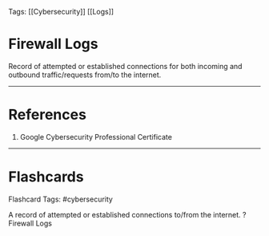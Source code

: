 Tags: [[Cybersecurity]] [[Logs]]
# Firewall Logs

Record of attempted or established connections for both incoming and outbound traffic/requests from/to the internet.

---
# References

1. Google Cybersecurity Professional Certificate

---
# Flashcards

Flashcard Tags: #cybersecurity 

A record of attempted or established connections to/from the internet.
?
Firewall Logs
<!--SR:!2024-05-03,4,270-->